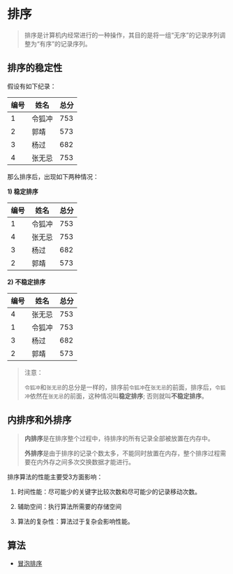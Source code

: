 # 排序

> 排序是计算机内经常进行的一种操作，其目的是将一组“无序”的记录序列调整为“有序”的记录序列。

## 排序的稳定性

假设有如下纪录：

编号 | 姓名 | 总分
---|---|---
1 | 令狐冲 | 753
2 | 郭靖 | 573
3 | 杨过 | 682
4 | 张无忌 | 753

那么排序后，出现如下两种情况：

**1) 稳定排序**

编号 | 姓名 | 总分
---|---|---
1 | 令狐冲 | 753
4 | 张无忌 | 753
3 | 杨过 | 682
2 | 郭靖 | 573

**2) 不稳定排序**

编号 | 姓名 | 总分
---|---|---
4 | 张无忌 | 753
1 | 令狐冲 | 753
3 | 杨过 | 682
2 | 郭靖 | 573

> 注意：
> 
> `令狐冲`和`张无忌`的总分是一样的，排序前`令狐冲`在`张无忌`的前面，排序后，`令狐冲`依然在`张无忌`的前面，这种情况叫**稳定排序**; 否则就叫**不稳定排序**。

## 内排序和外排序

> **内排序**是在排序整个过程中，待排序的所有记录全部被放置在内存中。
>
> **外排序**是由于排序的记录个数太多，不能同时放置在内存，整个排序过程需要在内外存之间多次交换数据才能进行。

排序算法的性能主要受3方面影响：

1. 时间性能：尽可能少的关键字比较次数和尽可能少的记录移动次数。

2. 辅助空间：执行算法所需要的存储空间

3. 算法的复杂性：算法过于复杂会影响性能。


## 算法

- [冒泡排序](./冒泡排序.md)